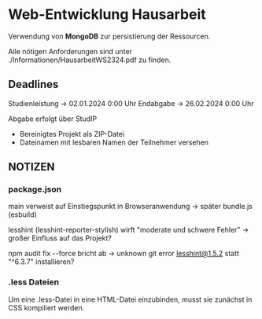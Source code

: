 # Web-Entwicklung Hausarbeit

Verwendung von **MongoDB** zur persistierung der Ressourcen.

Alle nötigen Anforderungen sind unter ./Informationen/HausarbeitWS2324.pdf zu finden.

## Deadlines

Studienleistung -> 02.01.2024 0:00 Uhr
Endabgabe -> 26.02.2024 0:00 Uhr

Abgabe erfolgt über StudIP
+ Bereinigtes Projekt als ZIP-Datei
+ Dateinamen mit lesbaren Namen der Teilnehmer versehen

## NOTIZEN

### package.json

main verweist auf Einstiegspunkt in Browseranwendung -> später bundle.js (esbuild)

lesshint (lesshint-reporter-stylish) wirft "moderate und schwere Fehler" -> großer Einfluss auf das Projekt?

npm audit fix --force bricht ab -> unknown git error
lesshint@1.5.2 statt "^6.3.7" installieren?

### .less Dateien

Um eine .less-Datei in eine HTML-Datei einzubinden, musst sie zunächst in CSS kompiliert werden.